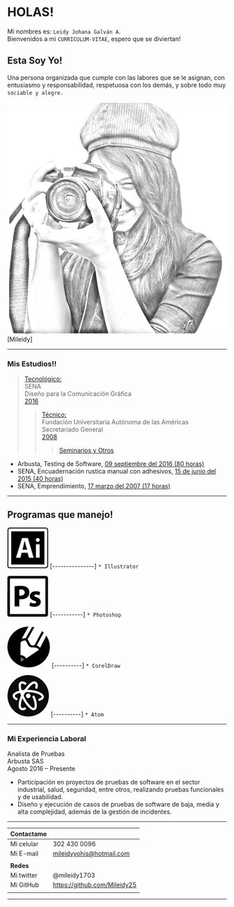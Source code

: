 # **HOLAS!**
Mi nombres es: `Leidy Johana Galván A`. <br/>
Bienvenidos a mi `CURRICULUM-VITAE`, espero que se diviertan!


## **Esta Soy Yo!**
Una persona organizada que cumple con las labores que se le asignan, con entusiasmo y responsabilidad,  respetuosa con los demás, y sobre todo muy `sociable y alegre.`

![Esta es mi foto](./srr/mileidy.jpg) <br/>
 [Mileidy]

----------------------


### Mis Estudios!!

> [Tecnológico:]()			  
  SENA  
  Diseño para la Comunicación Gráfica <br/>
  [2016]()
>> [Técnico:]()				
Fundación Universitaria Autónoma de las Américas
					Secretariado General <br/>
					[2008]()
>>> [Seminarios y Otros]()
* Arbusta, Testing de Software, [09 septiembre del 2016 (80 horas)]()
* SENA, Encuadernación rustica manual con adhesivos, [15 de junio del 2015 (40 horas)]()
* SENA, Emprendimiento, [17 marzo del 2007 (17 horas)]()

--------------------------

## Programas que manejo!

![Illustrator](./srr/illus.jpg)
 [---------------] `* Illustrator`

![Photoshop](./srr/photoshop.jpg)
  [-----------] `* Photoshop`

![Corel](./srr/corel.jpg)
   [----------]  `* CorelDraw`

![Atom](./srr/atom.jpg)
   [----------]  `* Atom`

<hr/>

### Mi Experiencia Laboral

  Analista de Pruebas 		
  Arbusta SAS <br/>
  Agosto 2016 – Presente

* Participación en proyectos de pruebas de software en el sector industrial, salud, seguridad, entre otros, realizando pruebas funcionales y de usabilidad.
* Diseño y ejecución de casos de pruebas de software de baja, media y alta complejidad, además de la gestión de incidentes.

---------

|Contactame|  |
| ------ | ----------- |
| Mi celular | 302 430 0096|
| Mi E-mail | mileidyyohis@hotmail.com|
|||
|**Redes**|  |
| Mi twitter  | @mileidy1703|
| Mi GitHub | https://github.com/Mileidy25 |
||||

------------------------
